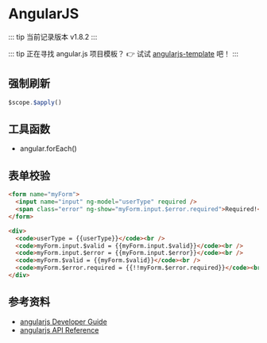 # AngularJS

::: tip 当前记录版本 v1.8.2
:::

::: tip 正在寻找 angular.js 项目模板？
👉 试试 [angularjs-template](https://github.com/VfanLee/angularjs-template) 吧！
:::

## 强制刷新

```js
$scope.$apply()
```

## 工具函数

- angular.forEach()

## 表单校验

```html
<form name="myForm">
  <input name="input" ng-model="userType" required />
  <span class="error" ng-show="myForm.input.$error.required">Required!</span><br />
</form>

<div>
  <code>userType = {{userType}}</code><br />
  <code>myForm.input.$valid = {{myForm.input.$valid}}</code><br />
  <code>myForm.input.$error = {{myForm.input.$error}}</code><br />
  <code>myForm.$valid = {{myForm.$valid}}</code><br />
  <code>myForm.$error.required = {{!!myForm.$error.required}}</code><br />
</div>
```

## 参考资料

- [angularjs Developer Guide](https://docs.angularjs.org/guide)
- [angularjs API Reference](https://docs.angularjs.org/api)
